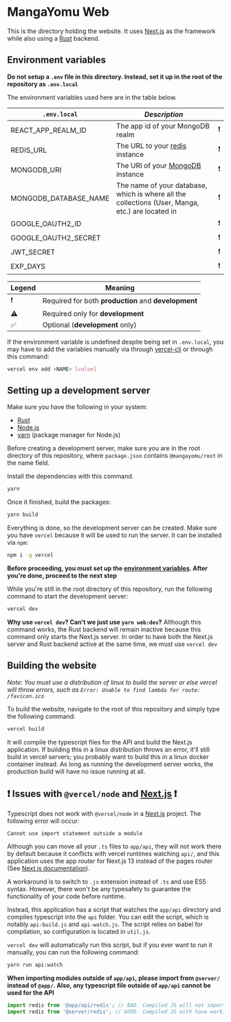 # MangaYomu Web

This is the directory holding the website. It uses [Next.js](https://nextjs.org/) as the framework while also using a [Rust](https://www.rust-lang.org/) backend.

## Environment variables

**Do not setup a `.env` file in this directory. Instead, set it up in the root of the repository as `.env.local`**

The environment variables used here are in the table below.

| `.env.local`          | _Description_                                                                                    |     |
| --------------------- | ------------------------------------------------------------------------------------------------ | --- |
| REACT_APP_REALM_ID    | The app id of your MongoDB realm                                                                 | ❗  |
| REDIS_URL             | The URL to your [redis](https://redis.io/) instance                                              | ❗  |
| MONGODB_URI           | The URI of your [MongoDB](https://cloud.mongodb.com/) instance                                   | ❗  |
| MONGODB_DATABASE_NAME | The name of your database, which is where all the collections (User, Manga, etc.) are located in | ❗  |
| GOOGLE_OAUTH2_ID      |                                                                                                  | ❗  |
| GOOGLE_OAUTH2_SECRET  |                                                                                                  | ❗  |
| JWT_SECRET            |                                                                                                  | ❗  |
| EXP_DAYS              |                                                                                                  | ❗  |

| Legend | Meaning                                              |
| ------ | ---------------------------------------------------- |
| ❗     | Required for both **production** and **development** |
| ⚠️     | Required only for **development**                    |
| ✅     | Optional (**development** only)                      |

If the environment variable is undefined despite being set in `.env.local`, you may have to add the variables manually via through [vercel-cli](https://vercel.com/) or through this command:

```bash
vercel env add <NAME> [value]
```

## Setting up a development server

Make sure you have the following in your system:

- [Rust](https://www.rust-lang.org/tools/install)
- [Node.js](https://nodejs.org/en/download)
- [yarn](https://yarnpkg.com/cli/install) (package manager for Node.js)

Before creating a development server, make sure you are in the root directory of this repository, where `package.json` contains `@mangayomu/root` in the name field.

Install the dependencies with this command.

```bash
yarn
```

Once it finished, build the packages:

```bash
yarn build
```

Everything is done, so the development server can be created. Make sure you have `vercel` because it will be used to run the server. It can be installed via `npm`:

```bash
npm i -g vercel
```

**Before proceeding, you must set up the [environment variables](#environment-variables). After you're done, proceed to the next step**

While you're still in the root directory of this repository, run the following command to start the development server:

```bash
vercel dev
```

**Why use `vercel dev`? Can't we just use `yarn web:dev`?** Although this command works, the Rust backend will remain inactive because this command only starts the Next.js server. In order to have both the Next.js server and Rust backend active at the same time, we must use `vercel dev`

## Building the website

_Note: You must use a distribution of linux to build the server or else vercel will throw errors, such as `Error: Unable to find lambda for route: /favicon.ico`_

To build the website, navigate to the root of this repository and simply type the following command:

```bash
vercel build
```

It will compile the typescript files for the API and build the Next.js application. If building this in a linux distribution throws an error, it'll still build in vercel servers; you probably want to build this in a linux docker container instead. As long as running the development server works, the production build will have no issue running at all.

## ❗ Issues with `@vercel/node` and [Next.js](https://nextjs.org/) ❗

Typescript does not work with `@vercel/node` in a [Next.js](https://nextjs.org/) project. The following error will occur:

`Cannot use import statement outside a module`

Although you can move all your `.ts` files to `app/api`, they will not work there by default because it conflicts with vercel runtimes watching `api/`, and this application uses the app router for Next.js 13 instead of the pages router (See [Next.js documentation](https://nextjs.org/docs/getting-started/project-structure)).

A workaround is to switch to `.js` extension instead of `.ts` and use ES5 syntax. However, there won't be any typesafety to guarantee the functionality of your code before runtime.

Instead, this application has a script that watches the `app/api` directory and compiles typescript into the `api` folder. You can edit the script, which is notably `api-build.js` and `api-watch.js`. The script relies on babel for compilation, so configuration is located in `util.js`.

`vercel dev` will automatically run this script, but if you ever want to run it manually, you can run the following command:

```bash
yarn run api:watch
```

**When importing modules outside of `app/api`, please import from `@server/` instead of `@app/`. Also, any typescript file outside of `app/api` cannot be used for the API**

```js
import redis from '@app/api/redis'; // BAD. Compiled JS will not import modules correctly
import redis from '@server/redis'; // GOOD. Compiled JS with have working relative imports
```

